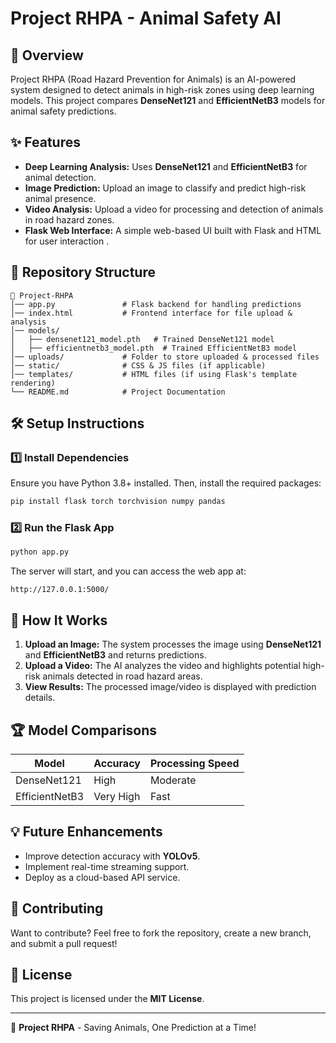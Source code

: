 # Project RHPA - Animal Safety AI

## 🚀 Overview
Project RHPA (Road Hazard Prevention for Animals) is an AI-powered system designed to detect animals in high-risk zones using deep learning models. This project compares **DenseNet121** and **EfficientNetB3** models for animal safety predictions.

## ✨ Features
- **Deep Learning Analysis:** Uses **DenseNet121** and **EfficientNetB3** for animal detection.
- **Image Prediction:** Upload an image to classify and predict high-risk animal presence.
- **Video Analysis:** Upload a video for processing and detection of animals in road hazard zones.
- **Flask Web Interface:** A simple web-based UI built with Flask and HTML for user interaction .

## 📁 Repository Structure
```
📂 Project-RHPA
│── app.py               # Flask backend for handling predictions
│── index.html           # Frontend interface for file upload & analysis
│── models/
│   ├── densenet121_model.pth   # Trained DenseNet121 model
│   ├── efficientnetb3_model.pth  # Trained EfficientNetB3 model
│── uploads/             # Folder to store uploaded & processed files
│── static/              # CSS & JS files (if applicable)
│── templates/           # HTML files (if using Flask's template rendering)
└── README.md            # Project Documentation
```

## 🛠️ Setup Instructions
### 1️⃣ Install Dependencies
Ensure you have Python 3.8+ installed. Then, install the required packages:
```sh
pip install flask torch torchvision numpy pandas
```

### 2️⃣ Run the Flask App
```sh
python app.py
```
The server will start, and you can access the web app at:
```
http://127.0.0.1:5000/
```

## 🎯 How It Works
1. **Upload an Image:** The system processes the image using **DenseNet121** and **EfficientNetB3** and returns predictions.
2. **Upload a Video:** The AI analyzes the video and highlights potential high-risk animals detected in road hazard areas.
3. **View Results:** The processed image/video is displayed with prediction details.

## 🏆 Model Comparisons
| Model            | Accuracy | Processing Speed |
|----------------|----------|----------------|
| DenseNet121     | High     | Moderate      |
| EfficientNetB3  | Very High | Fast         |

## 💡 Future Enhancements
- Improve detection accuracy with **YOLOv5**.
- Implement real-time streaming support.
- Deploy as a cloud-based API service.

## 🔗 Contributing
Want to contribute? Feel free to fork the repository, create a new branch, and submit a pull request!

## 📜 License
This project is licensed under the **MIT License**.

---
🚀 **Project RHPA** - Saving Animals, One Prediction at a Time!


